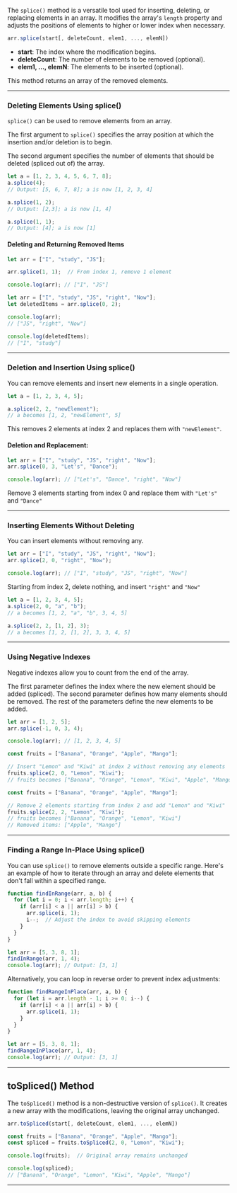 

The `splice()` method is a versatile tool used for inserting, deleting, or replacing elements in an array. It modifies the array's `length` property and adjusts the positions of elements to higher or lower index when necessary.

```js
arr.splice(start[, deleteCount, elem1, ..., elemN])
```

- **start**: The index where the modification begins.
- **deleteCount**: The number of elements to be removed (optional).
- **elem1, ..., elemN**: The elements to be inserted (optional).

This method returns an array of the removed elements.

---

### Deleting Elements Using splice()

`splice()` can be used to remove elements from an array.

The first argument to `splice()` specifies the array position at which the insertion and/or deletion is to begin.

The second argument specifies the number of elements that should be deleted (spliced out of) the array.

```js
let a = [1, 2, 3, 4, 5, 6, 7, 8];
a.splice(4);
// Output: [5, 6, 7, 8]; a is now [1, 2, 3, 4]

a.splice(1, 2);
// Output: [2,3]; a is now [1, 4]

a.splice(1, 1);
// Output: [4]; a is now [1]
```

#### Deleting and Returning Removed Items

```js
let arr = ["I", "study", "JS"];

arr.splice(1, 1);  // From index 1, remove 1 element

console.log(arr); // ["I", "JS"]
```

```js
let arr = ["I", "study", "JS", "right", "Now"];
let deletedItems = arr.splice(0, 2);

console.log(arr); 
// ["JS", "right", "Now"]

console.log(deletedItems); 
// ["I", "study"]
```

---

### Deletion and Insertion Using splice()

You can remove elements and insert new elements in a single operation.

```js
let a = [1, 2, 3, 4, 5];

a.splice(2, 2, "newElement");
// a becomes [1, 2, "newElement", 5]
```
This removes 2 elements at index 2 and replaces them with `"newElement"`.

#### Deletion and Replacement:

```js
let arr = ["I", "study", "JS", "right", "Now"];
arr.splice(0, 3, "Let's", "Dance");

console.log(arr); // ["Let's", "Dance", "right", "Now"]
```
Remove 3 elements starting from index 0 and replace them with `"Let's"` and `"Dance"`

---

### Inserting Elements Without Deleting

You can insert elements without removing any.

```js
let arr = ["I", "study", "JS", "right", "Now"];
arr.splice(2, 0, "right", "Now");

console.log(arr); // ["I", "study", "JS", "right", "Now"]
```
Starting from index 2, delete nothing, and insert `"right"` and `"Now"`

```js
let a = [1, 2, 3, 4, 5];
a.splice(2, 0, "a", "b");
// a becomes [1, 2, "a", "b", 3, 4, 5]

a.splice(2, 2, [1, 2], 3);
// a becomes [1, 2, [1, 2], 3, 3, 4, 5]
```


---

### Using Negative Indexes

Negative indexes allow you to count from the end of the array.

The first parameter defines the index where the new element should be added (spliced). The second parameter defines how many elements should be removed. The rest of the parameters define the new elements to be added.

```js
let arr = [1, 2, 5];
arr.splice(-1, 0, 3, 4);

console.log(arr); // [1, 2, 3, 4, 5]
```

```js
const fruits = ["Banana", "Orange", "Apple", "Mango"];

// Insert "Lemon" and "Kiwi" at index 2 without removing any elements
fruits.splice(2, 0, "Lemon", "Kiwi");
// fruits becomes ["Banana", "Orange", "Lemon", "Kiwi", "Apple", "Mango"]
```

```js
const fruits = ["Banana", "Orange", "Apple", "Mango"];

// Remove 2 elements starting from index 2 and add "Lemon" and "Kiwi"
fruits.splice(2, 2, "Lemon", "Kiwi");
// fruits becomes ["Banana", "Orange", "Lemon", "Kiwi"]
// Removed items: ["Apple", "Mango"]
```

---

### Finding a Range In-Place Using splice()

You can use `splice()` to remove elements outside a specific range. Here's an example of how to iterate through an array and delete elements that don't fall within a specified range.

```js
function findInRange(arr, a, b) {
  for (let i = 0; i < arr.length; i++) {
    if (arr[i] < a || arr[i] > b) {
      arr.splice(i, 1);
      i--;  // Adjust the index to avoid skipping elements
    }
  }
}

let arr = [5, 3, 8, 1];
findInRange(arr, 1, 4);
console.log(arr); // Output: [3, 1]
```

Alternatively, you can loop in reverse order to prevent index adjustments:

```js
function findRangeInPlace(arr, a, b) {
  for (let i = arr.length - 1; i >= 0; i--) {
    if (arr[i] < a || arr[i] > b) {
      arr.splice(i, 1);
    }
  }
}

let arr = [5, 3, 8, 1];
findRangeInPlace(arr, 1, 4);
console.log(arr); // Output: [3, 1]
```

---

## toSpliced() Method

The `toSpliced()` method is a non-destructive version of `splice()`. It creates a new array with the modifications, leaving the original array unchanged.

```js
arr.toSpliced(start[, deleteCount, elem1, ..., elemN])
```

```js
const fruits = ["Banana", "Orange", "Apple", "Mango"];
const spliced = fruits.toSpliced(2, 0, "Lemon", "Kiwi");

console.log(fruits);  // Original array remains unchanged

console.log(spliced); 
// ["Banana", "Orange", "Lemon", "Kiwi", "Apple", "Mango"]
```

---

